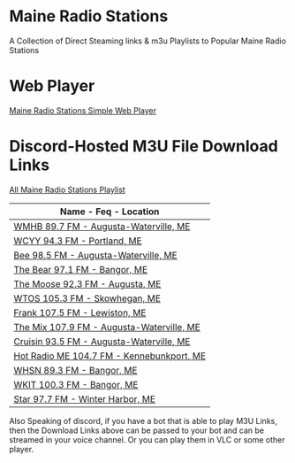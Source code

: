 # Maine Radio Stations
A Collection of Direct Steaming links & m3u Playlists to Popular Maine Radio Stations

# Web Player

[Maine Radio Stations Simple Web Player](https://alecmccutcheon.github.io/MaineRadioStations/Player.html)

# Discord-Hosted M3U File Download Links

[All Maine Radio Stations Playlist](https://cdn.discordapp.com/attachments/1052435865240080385/1052436070949736599/All_Maine_Radio_Stations_Playlist.m3u)

| Name - Feq - Location |
| --------------------------------------------------------------------------------------------------------------------------------------- |
| [WMHB 89.7 FM - Augusta-Waterville, ME](https://cdn.discordapp.com/attachments/1052435865240080385/1052435872244576306/WMHB_89.7_FM_-_Augusta-Waterville_ME.m3u)| 
| [WCYY 94.3 FM - Portland, ME](https://cdn.discordapp.com/attachments/1052435865240080385/1052435944705372160/WCYY_94.3_FM_-_Portland_ME.m3u)|
| [Bee 98.5 FM - Augusta-Waterville, ME](https://cdn.discordapp.com/attachments/1052435865240080385/1052435996316291072/Bee_98.5_FM_-_Augusta-Waterville_ME.m3u)|
| [The Bear 97.1 FM - Bangor, ME](https://cdn.discordapp.com/attachments/1052435865240080385/1052435944143331428/The_Bear_97.1_FM_-_Bangor_ME.m3u)|
| [The Moose 92.3 FM - Augusta, ME](https://cdn.discordapp.com/attachments/1052435865240080385/1052435944407568384/The_Moose_92.3_FM_-_Augusta_ME.m3u)|
| [WTOS 105.3 FM - Skowhegan, ME](https://cdn.discordapp.com/attachments/1052435865240080385/1052435872601088070/WTOS_105.3_FM_-_Skowhegan_ME.m3u)|
| [Frank 107.5 FM - Lewiston, ME](https://cdn.discordapp.com/attachments/1052435865240080385/1052435996895100959/Frank_107.5_FM_-_Lewiston_ME.m3u)|
| [The Mix 107.9 FM - Augusta-Waterville, ME](https://cdn.discordapp.com/attachments/1052435865240080385/1052435997494870087/Mix_107.9_FM_-_Augusta-Waterville_ME.m3u)|
| [Cruisin 93.5 FM - Augusta-Waterville, ME](https://cdn.discordapp.com/attachments/1052435865240080385/1052435996593094696/Cruisin_93.5_FM_-_Augusta-Waterville_ME.m3u)|
| [Hot Radio ME 104.7 FM - Kennebunkport, ME](https://cdn.discordapp.com/attachments/1052435865240080385/1052435997184512020/Hot_Radio_ME_104.7_FM_-_Kennebunkport_ME.m3u)| 
| [WHSN 89.3 FM - Bangor, ME](https://cdn.discordapp.com/attachments/1052435865240080385/1052435871594446909/WHSN_89.3_FM_-_Bangor_ME.m3u)|
| [WKIT 100.3 FM - Bangor, ME](https://cdn.discordapp.com/attachments/1052435865240080385/1052435871925805128/WKIT_100.3_FM_-_Bangor_ME.m3u)|
| [Star 97.7 FM - Winter Harbor, ME](https://cdn.discordapp.com/attachments/1052435865240080385/1052435943853928448/Star_97.7_FM_-_Winter_Harbor_ME.m3u)| 

Also Speaking of discord, if you have a bot that is able to play M3U Links, then the Download Links above can be passed to your bot and can be streamed in your voice channel. Or you can play them in VLC or some other player.
